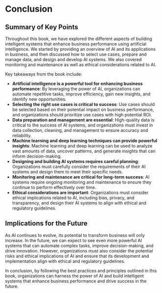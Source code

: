 # Conclusion

Summary of Key Points
---------------------

Throughout this book, we have explored the different aspects of building intelligent systems that enhance business performance using artificial intelligence. We started by providing an overview of AI and its applications in business, and then discussed how to select use cases, prepare and manage data, and design and develop AI systems. We also covered monitoring and maintenance as well as ethical considerations related to AI.

Key takeaways from the book include:

* **Artificial intelligence is a powerful tool for enhancing business performance**: By leveraging the power of AI, organizations can automate repetitive tasks, improve efficiency, gain new insights, and identify new opportunities.
* **Selecting the right use cases is critical to success**: Use cases should be selected based on their potential impact on business performance, and organizations should prioritize use cases with high potential ROI.
* **Data preparation and management are essential**: High-quality data is critical to the success of AI systems, and organizations must invest in data collection, cleaning, and management to ensure accuracy and reliability.
* **Machine learning and deep learning techniques can provide powerful insights**: Machine learning and deep learning can be used to analyze vast amounts of data, uncover patterns, and generate insights that can inform decision-making.
* **Designing and building AI systems requires careful planning**: Organizations must carefully consider the requirements of their AI systems and design them to meet their specific needs.
* **Monitoring and maintenance are critical for long-term success**: AI systems require ongoing monitoring and maintenance to ensure they continue to perform effectively over time.
* **Ethical considerations are important**: Organizations must consider ethical implications related to AI, including bias, privacy, and transparency, and design their AI systems to align with ethical and regulatory guidelines.

Implications for the Future
---------------------------

As AI continues to evolve, its potential to transform business will only increase. In the future, we can expect to see even more powerful AI systems that can automate complex tasks, improve decision-making, and drive innovation. However, organizations must also consider the potential risks and ethical implications of AI and ensure that its development and implementation align with ethical and regulatory guidelines.

In conclusion, by following the best practices and principles outlined in this book, organizations can harness the power of AI and build intelligent systems that enhance business performance and drive success in the future.
